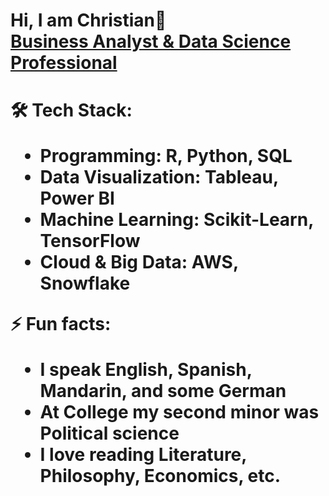 <h1>Hi, I am Christian👋<br/><a href="https://www.linkedin.com/in/christianlg/"> Business Analyst & Data Science Professional </a> <h1>

🛠️ **Tech Stack:**  
- Programming: R, Python, SQL  
- Data Visualization: Tableau, Power BI  
- Machine Learning: Scikit-Learn, TensorFlow  
- Cloud & Big Data: AWS, Snowflake  

⚡ **Fun facts:**
- I speak English, Spanish, Mandarin, and some German
- At College my second minor was Political science
- I love reading Literature, Philosophy, Economics, etc.

<!--
**ChristianLG2/ChristianLG2** is a ✨ _special_ ✨ repository because its `README.md` (this file) appears on your GitHub profile.

Here are some ideas to get you started:

- 🔭 I’m currently working on ...
- 🌱 I’m currently learning ...
- 👯 I’m looking to collaborate on ...
- 🤔 I’m looking for help with ...
- 💬 Ask me about ...
- 📫 How to reach me: ...
- 😄 Pronouns: ...
- ⚡ Fun fact: ...
-->
